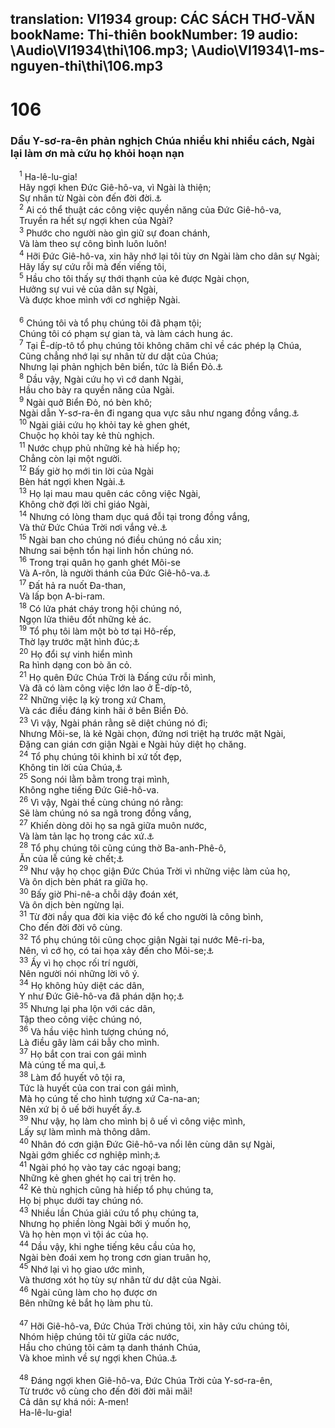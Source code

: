 translation: VI1934
group: CÁC SÁCH THƠ-VĂN
bookName: Thi-thiên 
bookNumber: 19
audio: \Audio\VI1934\thi\106.mp3; \Audio\VI1934\1-ms-nguyen-thi\thi\106.mp3
-------

<div class="title"><h1>106</h1><h3>Dầu Y-sơ-ra-ên phản nghịch Chúa nhiều khi nhiều cách, Ngài lại làm ơn mà cứu họ khỏi hoạn nạn</h3></div>
<span class="verse thi_106_1"> <sup>1</sup> Ha-lê-lu-gia! <br/> Hãy ngợi khen Đức Giê-hô-va, vì Ngài là thiện; <br/> Sự nhân từ Ngài còn đến đời đời.<a data-toggle="tooltip" data-placement="bottom" title="1Su 16:34; 2Su 5:13; 7:3; Exo 3:11; Thi 100:5; 107:1; 118:1; 136:1; Gie 33:11">⚓</a><br/></span>
<span class="verse thi_106_2"> <sup>2</sup> Ai có thể thuật các công việc quyền năng của Đức Giê-hô-va, <br/> Truyền ra hết sự ngợi khen của Ngài? <br/></span>
<span class="verse thi_106_3"> <sup>3</sup> Phước cho người nào gìn giữ sự đoan chánh, <br/> Và làm theo sự công bình luôn luôn! <br/></span>
<span class="verse thi_106_4"> <sup>4</sup> Hỡi Đức Giê-hô-va, xin hãy nhớ lại tôi tùy ơn Ngài làm cho dân sự Ngài; <br/> Hãy lấy sự cứu rỗi mà đến viếng tôi, <br/></span>
<span class="verse thi_106_5"> <sup>5</sup> Hầu cho tôi thấy sự thới thạnh của kẻ được Ngài chọn, <br/> Hưởng sự vui vẻ của dân sự Ngài, <br/> Và được khoe mình với cơ nghiệp Ngài. <br/> <br/></span>
<span class="verse thi_106_6"> <sup>6</sup> Chúng tôi và tổ phụ chúng tôi đã phạm tội; <br/> Chúng tôi có phạm sự gian tà, và làm cách hung ác. <br/></span>
<span class="verse thi_106_7"> <sup>7</sup> Tại Ê-díp-tô tổ phụ chúng tôi không chăm chỉ về các phép lạ Chúa, <br/> Cũng chẳng nhớ lại sự nhân từ dư dật của Chúa; <br/> Nhưng lại phản nghịch bên biển, tức là Biển Đỏ.<a data-toggle="tooltip" data-placement="bottom" title="Xu 14:10-12">⚓</a><br/></span>
<span class="verse thi_106_8"> <sup>8</sup> Dầu vậy, Ngài cứu họ vì cớ danh Ngài, <br/> Hầu cho bày ra quyền năng của Ngài. <br/></span>
<span class="verse thi_106_9"> <sup>9</sup> Ngài quở Biển Đỏ, nó bèn khô; <br/> Ngài dẫn Y-sơ-ra-ên đi ngang qua vực sâu như ngang đồng vắng.<a data-toggle="tooltip" data-placement="bottom" title="Xu 14:21-31; Es 63:11-14">⚓</a><br/></span>
<span class="verse thi_106_10"> <sup>10</sup> Ngài giải cứu họ khỏi tay kẻ ghen ghét, <br/> Chuộc họ khỏi tay kẻ thù nghịch. <br/></span>
<span class="verse thi_106_11"> <sup>11</sup> Nước chụp phủ những kẻ hà hiếp họ; <br/> Chẳng còn lại một người. <br/></span>
<span class="verse thi_106_12"> <sup>12</sup> Bấy giờ họ mới tin lời của Ngài <br/> Bèn hát ngợi khen Ngài.<a data-toggle="tooltip" data-placement="bottom" title="Xu 15:1-21">⚓</a><br/></span>
<span class="verse thi_106_13"> <sup>13</sup> Họ lại mau mau quên các công việc Ngài, <br/> Không chờ đợi lời chỉ giáo Ngài, <br/></span>
<span class="verse thi_106_14"> <sup>14</sup> Nhưng có lòng tham dục quá đỗi tại trong đồng vắng, <br/> Và thử Đức Chúa Trời nơi vắng vẻ.<a data-toggle="tooltip" data-placement="bottom" title="Dan 11:4-34; 1Co 10:9">⚓</a><br/></span>
<span class="verse thi_106_15"> <sup>15</sup> Ngài ban cho chúng nó điều chúng nó cầu xin; <br/> Nhưng sai bệnh tổn hại linh hồn chúng nó. <br/></span>
<span class="verse thi_106_16"> <sup>16</sup> Trong trại quân họ ganh ghét Môi-se <br/> Và A-rôn, là người thánh của Đức Giê-hô-va.<a data-toggle="tooltip" data-placement="bottom" title="Dan 16:1-35">⚓</a><br/></span>
<span class="verse thi_106_17"> <sup>17</sup> Đất hả ra nuốt Đa-than, <br/> Và lấp bọn A-bi-ram. <br/></span>
<span class="verse thi_106_18"> <sup>18</sup> Có lửa phát cháy trong hội chúng nó, <br/> Ngọn lửa thiêu đốt những kẻ ác. <br/></span>
<span class="verse thi_106_19"> <sup>19</sup> Tổ phụ tôi làm một bò tơ tại Hô-rếp, <br/> Thờ lạy trước mặt hình đúc;<a data-toggle="tooltip" data-placement="bottom" title="Xu 32:1-14">⚓</a><br/></span>
<span class="verse thi_106_20"> <sup>20</sup> Họ đổi sự vinh hiển mình <br/> Ra hình dạng con bò ăn cỏ. <br/></span>
<span class="verse thi_106_21"> <sup>21</sup> Họ quên Đức Chúa Trời là Đấng cứu rỗi mình, <br/> Và đã có làm công việc lớn lao ở Ê-díp-tô, <br/></span>
<span class="verse thi_106_22"> <sup>22</sup> Những việc lạ kỳ trong xứ Cham, <br/> Và các điều đáng kinh hãi ở bên Biển Đỏ. <br/></span>
<span class="verse thi_106_23"> <sup>23</sup> Vì vậy, Ngài phán rằng sẽ diệt chúng nó đi; <br/> Nhưng Môi-se, là kẻ Ngài chọn, đứng nơi triệt hạ trước mặt Ngài, <br/> Đặng can gián cơn giận Ngài e Ngài hủy diệt họ chăng. <br/></span>
<span class="verse thi_106_24"> <sup>24</sup> Tổ phụ chúng tôi khinh bỉ xứ tốt đẹp, <br/> Không tin lời của Chúa,<a data-toggle="tooltip" data-placement="bottom" title="Dan 14:1-35">⚓</a><br/></span>
<span class="verse thi_106_25"> <sup>25</sup> Song nói lằm bằm trong trại mình, <br/> Không nghe tiếng Đức Giê-hô-va. <br/></span>
<span class="verse thi_106_26"> <sup>26</sup> Vì vậy, Ngài thề cùng chúng nó rằng: <br/> Sẽ làm chúng nó sa ngã trong đồng vắng, <br/></span>
<span class="verse thi_106_27"> <sup>27</sup> Khiến dòng dõi họ sa ngã giữa muôn nước, <br/> Và làm tản lạc họ trong các xứ.<a data-toggle="tooltip" data-placement="bottom" title="Le 26:33">⚓</a><br/></span>
<span class="verse thi_106_28"> <sup>28</sup> Tổ phụ chúng tôi cũng cúng thờ Ba-anh-Phê-ô, <br/> Ăn của lễ cúng kẻ chết;<a data-toggle="tooltip" data-placement="bottom" title="Dan 25:1-13">⚓</a><br/></span>
<span class="verse thi_106_29"> <sup>29</sup> Như vậy họ chọc giận Đức Chúa Trời vì những việc làm của họ, <br/> Và ôn dịch bèn phát ra giữa họ. <br/></span>
<span class="verse thi_106_30"> <sup>30</sup> Bấy giờ Phi-nê-a chỗi dậy đoán xét, <br/> Và ôn dịch bèn ngừng lại. <br/></span>
<span class="verse thi_106_31"> <sup>31</sup> Từ đời nầy qua đời kia việc đó kể cho người là công bình, <br/> Cho đến đời đời vô cùng. <br/></span>
<span class="verse thi_106_32"> <sup>32</sup> Tổ phụ chúng tôi cũng chọc giận Ngài tại nước Mê-ri-ba, <br/> Nên, vì cớ họ, có tai họa xảy đến cho Môi-se;<a data-toggle="tooltip" data-placement="bottom" title="Dan 20:2-13">⚓</a><br/></span>
<span class="verse thi_106_33"> <sup>33</sup> Ấy vì họ chọc rối trí người, <br/> Nên người nói những lời vô ý. <br/></span>
<span class="verse thi_106_34"> <sup>34</sup> Họ không hủy diệt các dân, <br/> Y như Đức Giê-hô-va đã phán dặn họ;<a data-toggle="tooltip" data-placement="bottom" title="Cac 2:1-3; 3:5-6">⚓</a><br/></span>
<span class="verse thi_106_35"> <sup>35</sup> Nhưng lại pha lộn với các dân, <br/> Tập theo công việc chúng nó, <br/></span>
<span class="verse thi_106_36"> <sup>36</sup> Và hầu việc hình tượng chúng nó, <br/> Là điều gây làm cái bẫy cho mình. <br/></span>
<span class="verse thi_106_37"> <sup>37</sup> Họ bắt con trai con gái mình <br/> Mà cúng tế ma quỉ,<a data-toggle="tooltip" data-placement="bottom" title="2Vua 17:17">⚓</a><br/></span>
<span class="verse thi_106_38"> <sup>38</sup> Làm đổ huyết vô tội ra, <br/> Tức là huyết của con trai con gái mình, <br/> Mà họ cúng tế cho hình tượng xứ Ca-na-an; <br/> Nên xứ bị ô uế bởi huyết ấy.<a data-toggle="tooltip" data-placement="bottom" title="Dan 35:33">⚓</a><br/></span>
<span class="verse thi_106_39"> <sup>39</sup> Như vậy, họ làm cho mình bị ô uế vì công việc mình, <br/> Lấy sự làm mình mà thông dâm. <br/></span>
<span class="verse thi_106_40"> <sup>40</sup> Nhân đó cơn giận Đức Giê-hô-va nổi lên cùng dân sự Ngài, <br/> Ngài gớm ghiếc cơ nghiệp mình;<a data-toggle="tooltip" data-placement="bottom" title="Cac 2:14-18">⚓</a><br/></span>
<span class="verse thi_106_41"> <sup>41</sup> Ngài phó họ vào tay các ngoại bang; <br/> Những kẻ ghen ghét họ cai trị trên họ. <br/></span>
<span class="verse thi_106_42"> <sup>42</sup> Kẻ thù nghịch cũng hà hiếp tổ phụ chúng ta, <br/> Họ bị phục dưới tay chúng nó. <br/></span>
<span class="verse thi_106_43"> <sup>43</sup> Nhiều lần Chúa giải cứu tổ phụ chúng ta, <br/> Nhưng họ phiền lòng Ngài bởi ý muốn họ, <br/> Và họ hèn mọn vì tội ác của họ. <br/></span>
<span class="verse thi_106_44"> <sup>44</sup> Dầu vậy, khi nghe tiếng kêu cầu của họ, <br/> Ngài bèn đoái xem họ trong cơn gian truân họ, <br/></span>
<span class="verse thi_106_45"> <sup>45</sup> Nhớ lại vì họ giao ước mình, <br/> Và thương xót họ tùy sự nhân từ dư dật của Ngài. <br/></span>
<span class="verse thi_106_46"> <sup>46</sup> Ngài cũng làm cho họ được ơn <br/> Bên những kẻ bắt họ làm phu tù. <br/> <br/></span>
<span class="verse thi_106_47"> <sup>47</sup> Hỡi Giê-hô-va, Đức Chúa Trời chúng tôi, xin hãy cứu chúng tôi, <br/> Nhóm hiệp chúng tôi từ giữa các nước, <br/> Hầu cho chúng tôi cảm tạ danh thánh Chúa, <br/> Và khoe mình về sự ngợi khen Chúa.<a data-toggle="tooltip" data-placement="bottom" title="1Su 16:35-36">⚓</a><br/> <br/></span>
<span class="verse thi_106_48"> <sup>48</sup> Đáng ngợi khen Giê-hô-va, Đức Chúa Trời của Y-sơ-ra-ên, <br/> Từ trước vô cùng cho đến đời đời mãi mãi! <br/> Cả dân sự khá nói: A-men! <br/> Ha-lê-lu-gia! <br/></span>
